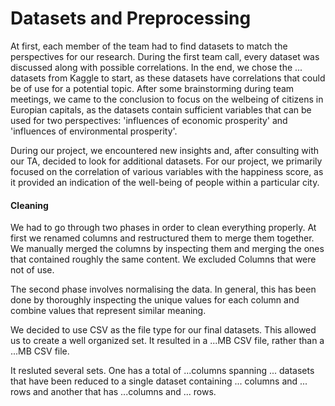 # Datasets and Preprocessing

At first, each member of the team had to find datasets to match the perspectives for our research. During the first team call, every dataset was discussed along with possible correlations. In the end, we chose the ... datasets from Kaggle to start, as these datasets have correlations that could be of use for a potential topic. After some brainstorming during team meetings, we came to the conclusion to focus on the welbeing of citizens in Europian capitals, as the datasets contain sufficient variables that can be used for two perspectives: 'influences of economic prosperity' and 'influences of environmental prosperity'.

During our project, we encountered new insights and, after consulting with our TA, decided to look for additional datasets. For our project, we primarily focused on the correlation of various variables with the happiness score, as it provided an indication of the well-being of people within a particular city.

#### Cleaning

We had to go through two phases in order to clean everything properly. At first we renamed columns and restructured them to merge them together. We manually merged the columns by inspecting them and merging the ones that contained roughly the same content. We excluded Columns that were not of use.

The second phase involves normalising the data. In general, this has been done by thoroughly inspecting the unique values for each column and combine values that represent similar meaning.

We decided to use CSV as the file type for our final datasets. This allowed us to create a well organized set. It resulted in a ...MB CSV file, rather than a ...MB CSV file.

It resluted several sets. One has a total of ...columns spanning ... datasets that have been reduced to a single dataset containing ... columns and ... rows and another that has ...columns and ... rows.
